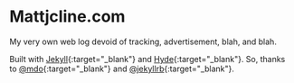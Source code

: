 # Mattjcline.com

My very own web log devoid of tracking, advertisement, blah, and blah.

Built with [Jekyll](http://jekyllrb.com){:target="_blank"} and [Hyde](https://github.com/poole/hyde){:target="_blank"}.
So, thanks to [@mdo](http://twitter.com/mdo){:target="_blank"} and [@jekyllrb](http://twitter.com/jekyllrb){:target="_blank"}.
